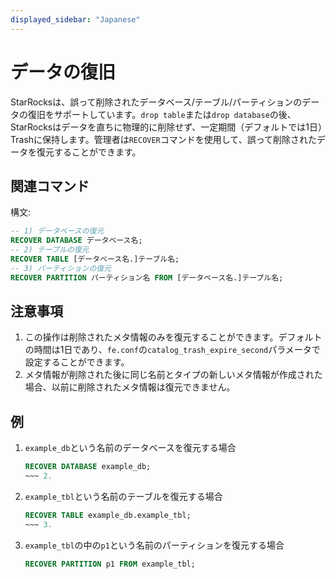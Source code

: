 ```yaml
---
displayed_sidebar: "Japanese"
---
```


# データの復旧

StarRocksは、誤って削除されたデータベース/テーブル/パーティションのデータの復旧をサポートしています。`drop table`または`drop database`の後、StarRocksはデータを直ちに物理的に削除せず、一定期間（デフォルトでは1日）Trashに保持します。管理者は`RECOVER`コマンドを使用して、誤って削除されたデータを復元することができます。

## 関連コマンド

構文:

~~~sql
-- 1) データベースの復元
RECOVER DATABASE データベース名;
-- 2) テーブルの復元
RECOVER TABLE [データベース名.]テーブル名;
-- 3) パーティションの復元
RECOVER PARTITION パーティション名 FROM [データベース名.]テーブル名;
~~~

## 注意事項

1. この操作は削除されたメタ情報のみを復元することができます。デフォルトの時間は1日であり、`fe.conf`の`catalog_trash_expire_second`パラメータで設定することができます。
2. メタ情報が削除された後に同じ名前とタイプの新しいメタ情報が作成された場合、以前に削除されたメタ情報は復元できません。

## 例

1. `example_db`という名前のデータベースを復元する場合

    ~~~sql
    RECOVER DATABASE example_db;
    ~~~ 2.

2. `example_tbl`という名前のテーブルを復元する場合

    ~~~sql
    RECOVER TABLE example_db.example_tbl;
    ~~~ 3.

3. `example_tbl`の中の`p1`という名前のパーティションを復元する場合

    ~~~sql
    RECOVER PARTITION p1 FROM example_tbl;
    ~~~

